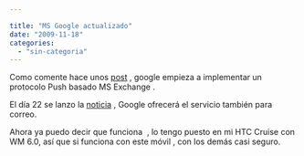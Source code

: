 ```yaml
---

title: "MS Google actualizado"
date: "2009-11-18"
categories: 
  - "sin-categoria"
---
```


Como comente hace unos [post](https://luispuente.net/2009/08/20/google-sync-y-ms-exchange/) , google empieza a implementar un protocolo Push basado MS Exchange .

El día 22 se lanzo la [noticia](https://googlemobile.blogspot.com/2009/09/google-sync-now-with-push-gmail-support.html) , Google ofrecerá el servicio también para correo.

Ahora ya puedo decir que funciona  , lo tengo puesto en mi HTC Cruise con WM 6.0, así que si funciona con este móvil , con los demás casi seguro.
